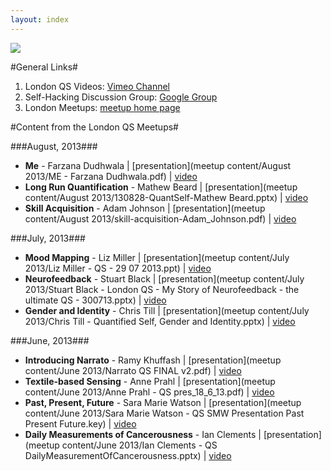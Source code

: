 ```yaml
---
layout: index
---
```



![ ](https://github.com/ksnyde/qs/raw/master/assets/qs-london.png)

#General Links#
1. London QS Videos: [Vimeo Channel](https://vimeo.com/channels/londonqs)
2. Self-Hacking Discussion Group: [Google Group](https://groups.google.com/forum/#!forum/self-hacking)
3. London Meetups: [meetup home page](http://www.meetup.com/LondonQS/events/133546932/)


#Content from the London QS Meetups#


###August, 2013###
- **Me** - Farzana Dudhwala | [presentation](meetup content/August 2013/ME  - Farzana Dudhwala.pdf) | [video](https://vimeo.com/73598429)
- **Long Run Quantification**  - Mathew Beard | [presentation](meetup content/August 2013/130828-QuantSelf-Mathew Beard.pptx) | [video](https://vimeo.com/74067335)
- **Skill Acquisition** - Adam Johnson | [presentation](meetup content/August 2013/skill-acquisition-Adam_Johnson.pdf) | [video](https://vimeo.com/75485713)

###July, 2013###
- **Mood Mapping** - Liz Miller | [presentation](meetup content/July 2013/Liz Miller - QS - 29 07 2013.ppt) | [video](https://vimeo.com/71776733)
- **Neurofeedback** - Stuart Black | [presentation](meetup content/July 2013/Stuart Black - London QS - My Story of Neurofeedback - the ultimate QS - 300713.pptx) | [video](https://vimeo.com/channels/londonqs/71735867)
- **Gender and Identity** - Chris Till | [presentation](meetup content/July 2013/Chris Till - Quantified Self, Gender and Identity.pptx) | [video](https://vimeo.com/71800389)

###June, 2013###
- **Introducing Narrato** - Ramy Khuffash | [presentation](meetup content/June 2013/Narrato QS FINAL v2.pdf) | [video](https://vimeo.com/68964779)
- **Textile-based Sensing** - Anne Prahl | [presentation](meetup content/June 2013/Anne Prahl - QS pres_18_6_13.pdf) | [video](https://vimeo.com/68775423)
- **Past, Present, Future** - Sara Marie Watson | [presentation](meetup content/June 2013/Sara Marie Watson - QS SMW Presentation Past Present Future.key) | [video](https://vimeo.com/68913267)
- **Daily Measurements of Cancerousness** - Ian Clements | [presentation](meetup content/June 2013/Ian Clements - QS DailyMeasurementOfCancerousness.pptx) | [video](https://vimeo.com/68941583)
